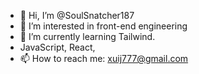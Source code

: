 - 👋 Hi, I’m @SoulSnatcher187
- 👀 I’m interested in front-end engineering
- 🌱 I’m currently learning Tailwind.
- JavaScript, React, 
- 📫 How to reach me: xuij777@gmail.com

<!---
SoulSnatcher187/SoulSnatcher187 is a ✨ special ✨ repository because its `README.md` (this file) appears on your GitHub profile.
You can click the Preview link to take a look at your changes.
--->
